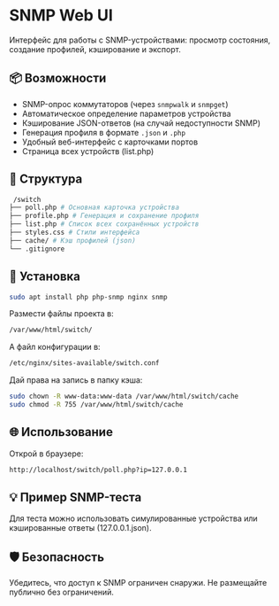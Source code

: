 # SNMP Web UI

Интерфейс для работы с SNMP-устройствами: просмотр состояния, создание профилей, кэширование и экспорт.

## 📦 Возможности

- SNMP-опрос коммутаторов (через `snmpwalk` и `snmpget`)
- Автоматическое определение параметров устройства
- Кэширование JSON-ответов (на случай недоступности SNMP)
- Генерация профиля в формате `.json` и `.php`
- Удобный веб-интерфейс с карточками портов
- Страница всех устройств (list.php)

## 📂 Структура

```bash
 /switch 
├── poll.php # Основная карточка устройства
├── profile.php # Генерация и сохранение профиля
├── list.php # Список всех сохранённых устройств
├── styles.css # Стили интерфейса
├── cache/ # Кэш профилей (json)
└── .gitignore
```


## 🚀 Установка

```bash
sudo apt install php php-snmp nginx snmp
```

Размести файлы проекта в:
```bash
/var/www/html/switch/
```

А файл конфигурации в:
```bash
/etc/nginx/sites-available/switch.conf
```

Дай права на запись в папку кэша:
```bash
sudo chown -R www-data:www-data /var/www/html/switch/cache
sudo chmod -R 755 /var/www/html/switch/cache
```

## 🌐 Использование

Открой в браузере:
```bash
http://localhost/switch/poll.php?ip=127.0.0.1
```

## 💡 Пример SNMP-теста

Для теста можно использовать симулированные устройства или кэшированные ответы (127.0.0.1.json).

## 🛡 Безопасность

  Убедитесь, что доступ к SNMP ограничен снаружи. Не размещайте публично без ограничений.

